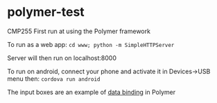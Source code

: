 # polymer-test
CMP255 First run at using the Polymer framework

To run as a web app: `cd www; python -m SimpleHTTPServer`

Server will then run on localhost:8000

To run on android, connect your phone and activate it in Devices->USB menu
then: `cordova run android`

The input boxes are an example of [data binding](https://www.polymer-project.org/docs/polymer/databinding.html) in Polymer
